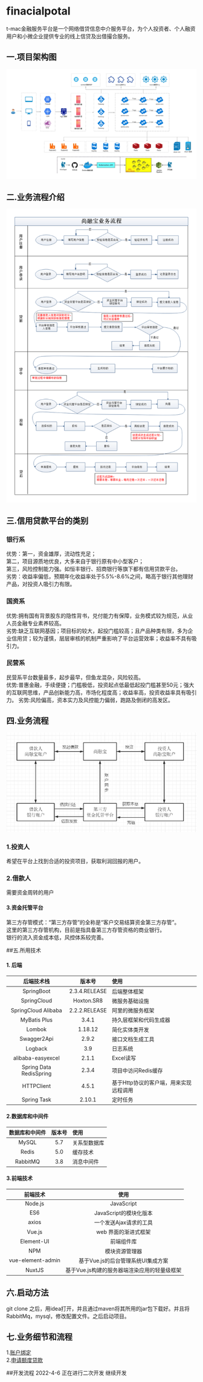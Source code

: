# finacialpotal
t-mac金融服务平台是一个网络借贷信息中介服务平台，为个人投资者、个人融资用户和小微企业提供专业的线上信贷及出借撮合服务。  
## 一.项目架构图  
![image](img/jiagou.png)  
## 二.业务流程介绍  
![image](img/yewuliuchen.png) 
## 三.信用贷款平台的类别
### 银行系   
 
优势：第一，资金雄厚，流动性充足；  
第二，项目源质地优良，大多来自于银行原有中小型客户；  
第三，风险控制能力强。如恒丰银行、招商银行等旗下都有信用贷款平台。  
劣势：收益率偏低，预期年化收益率处于5.5%-8.6%之间，略高于银行其他理财产品，对投资人吸引力有限。  

### 国资系 
 优势:拥有国有背景股东的隐性背书，兑付能力有保障，业务模式较为规范，从业人员金融专业素养较高。  
 劣势:缺乏互联网基因；项目标的较大，起投门槛较高；且产品种类有限，多为企业信用贷；较为谨慎，层层审核的机制严重影响了平台运营效率；收益率不具有吸引力。  
 ### 民营系  
  民营系平台数量最多，起步最早，但鱼龙混杂，风险较高。  
  优势:普惠金融，手续便捷；门槛极低，投资起点低最低起投门槛甚至50元；强大的互联网思维，产品创新能力高，市场化程度高；收益率高，投资收益率具有吸引力。
  劣势:风险偏高，资本实力及风控能力偏弱，跑路及倒闭的高发区。
## 四.业务流程  
![image](img/工作流程图.png)   
### 1.投资人  
希望在平台上找到合适的投资项目，获取利润回报的用户。  
### 2.借款人  
需要资金周转的用户  
#### 3.资金托管平台   
第三方存管模式：“第三方存管”的全称是“客户交易结算资金第三方存管”。  
这里的第三方存管机构，目前是指具备第三方存管资格的商业银行。  
银行的流入资金成本低，风控体系较完善。  

##五.所用技术
#### 1. 后端
|后端技术栈|版本号|使用|  
 |:---:|:---:|:---|
 |SpringBoot| 2.3.4.RELEASE|后端整体框架|  
 |SpringCloud| Hoxton.SR8| 微服务基础设施|
 |SpringCloud Alibaba|2.2.2.RELEASE|阿里的微服务框架|  
 |MyBatis Plus|3.4.1|持久层框架和代码生成器|
 |Lombok|1.18.12|简化实体类开发|
 |Swagger2Api|2.9.2|接口文档生成工具|
 |Logback|3.9|日志系统|
 |alibaba-easyexcel|2.1.1|Excel读写|
 |Spring Data RedisSpring|2.3.4|项目中访问Redis缓存|
 |HTTPClient|4.5.1| 基于Http协议的客户端，用来实现远程调用|
 |Spring Task|2.10.1|定时任务|  
 
 #### 2.数据库和中间件    
 |数据库和中间件|版本号|使用|  
  |:---:|:---:|:---|
  |MySQL | 5.7|关系型数据库|
  |Redis| 5.0| 缓存技术 |
  |RabbitMQ |3.8|消息中间件|  
  
 #### 3.前端技术  
|前端技术|使用|  
 |:---:|:---:|
 |Node.js|JavaScript|
 |ES6|JavaScript的模块化版本|
 |axios |一个发送Ajax请求的工具| 
 |Vue.js|web 界面的渐进式框架|
 |Element-UI|前端组件库|
 |NPM|模块资源管理器|
 |vue-element-admin|基于Vue.js的后台管理系统UI集成方案|
 |NuxtJS|基于Vue.js构建的服务器端渲染应用的轻量级框架|     
 ## 六.启动方法  
 git clone 之后，用idea打开，并且通过maven将其所用的jar包下载好。并且将RabbitMq，mysql，修改配置文件。之后启动项目。  
 ## 七.业务细节和流程      
 1.[账户绑定](docs/账户绑定.md)   
 2.[申请额度贷款](docs/申请额度贷款.md)

##开发流程
2022-4-6 正在进行二次开发
继续开发
 
    
 
 
       
 
 
  


  
